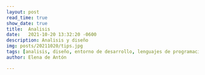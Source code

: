 ```yaml
---
layout: post
read_time: true
show_date: true
title:  Analisis
date:   2021-10-20 13:32:20 -0600
description: Analisis y diseño
img: posts/20211020/tips.jpg
tags: [analisis, diseño, entorno de desarrollo, lenguajes de programación, tutorial, requisitos]
author: Elena de Antón

---
```



